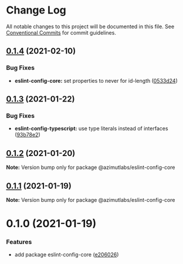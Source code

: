 # Change Log

All notable changes to this project will be documented in this file.
See [Conventional Commits](https://conventionalcommits.org) for commit guidelines.

## [0.1.4](https://github.com/azimutlabs/eslint/compare/@azimutlabs/eslint-config-core@0.1.3...@azimutlabs/eslint-config-core@0.1.4) (2021-02-10)


### Bug Fixes

* **eslint-config-core:** set properties to never for id-length ([0533d24](https://github.com/azimutlabs/eslint/commit/0533d241440888470ed5d06cf9e2b6c234547f5d))





## [0.1.3](https://github.com/azimutlabs/eslint/compare/@azimutlabs/eslint-config-core@0.1.2...@azimutlabs/eslint-config-core@0.1.3) (2021-01-22)


### Bug Fixes

* **eslint-config-typescript:** use type literals instead of interfaces ([93b78e2](https://github.com/azimutlabs/eslint/commit/93b78e2ebd5486386edb0390015e623b7f2f6e0f))





## [0.1.2](https://github.com/azimutlabs/eslint/compare/@azimutlabs/eslint-config-core@0.1.1...@azimutlabs/eslint-config-core@0.1.2) (2021-01-20)

**Note:** Version bump only for package @azimutlabs/eslint-config-core





## [0.1.1](https://github.com/azimutlabs/eslint/compare/@azimutlabs/eslint-config-core@0.1.0...@azimutlabs/eslint-config-core@0.1.1) (2021-01-19)

**Note:** Version bump only for package @azimutlabs/eslint-config-core





# 0.1.0 (2021-01-19)


### Features

* add package eslint-config-core ([e206026](https://github.com/azimutlabs/eslint/commit/e206026b14b686615bd3dd3f2a5a25b6f8836004))
